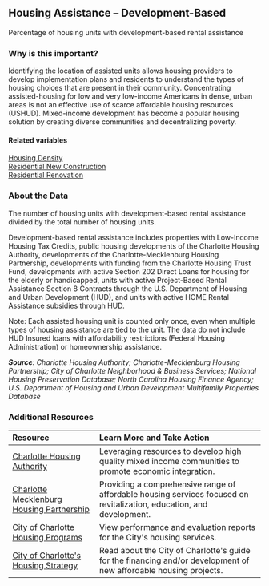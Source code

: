 ﻿## Housing Assistance – Development-Based
Percentage of housing units with development-based rental assistance 

### Why is this important?
Identifying the location of assisted units allows housing providers to develop implementation plans and residents to understand the types of housing choices that are present in their community. Concentrating assisted-housing for low and very low-income Americans in dense, urban areas is not an effective use of scarce affordable housing resources (USHUD). Mixed-income development has become a popular housing solution by creating diverse communities and decentralizing poverty.

#### Related variables
<a href="javascript:void(0)" onclick="model.metricId = 'm5'">Housing Density</a>  
<a href="javascript:void(0)" onclick="model.metricId = 'm8'">Residential New Construction</a>  
<a href="javascript:void(0)" onclick="model.metricId = 'm9'">Residential Renovation</a>  


### About the Data
The number of housing units with development-based rental assistance divided by the total number of housing units. 

Development-based rental assistance includes properties with Low-Income Housing Tax Credits, public housing developments of the Charlotte Housing Authority, developments of the Charlotte-Mecklenburg Housing Partnership, developments with funding from the Charlotte Housing Trust Fund, developments with active Section 202 Direct Loans for housing for the elderly or handicapped, units with active Project-Based Rental Assistance Section 8 Contracts through the U.S. Department of Housing and Urban Development (HUD), and units with active HOME Rental Assistance subsidies through HUD. 

Note: Each assisted housing unit is counted only once, even when multiple types of housing assistance are tied to the unit. The data do not include HUD Insured loans with affordability restrictions (Federal Housing Administration) or homeownership assistance. 

_**Source**: Charlotte Housing Authority; Charlotte-Mecklenburg Housing Partnership; City of Charlotte Neighborhood & Business Services; National Housing Preservation Database; North Carolina Housing Finance Agency; U.S. Department of Housing and Urban Development Multifamily Properties Database_ 


### Additional Resources
|Resource | Learn More and Take Action | 
|:--- | :--- |
|[Charlotte Housing Authority](http://www.cha-nc.org/)| Leveraging resources to develop high quality mixed income communities to promote economic integration.
|[Charlotte Mecklenburg Housing Partnership](http://www.cmhp.org)| Providing a comprehensive range of affordable housing services focused on revitalization, education, and development.
|[City of Charlotte Housing Programs](http://charlottenc.gov/NBS/Housing/Pages/default.aspx)| View performance and evaluation reports for the City's housing services.
|[City of Charlotte's Housing Strategy](http://charlottenc.gov/NBS/Housing/Strategy/Pages/default.aspx)| Read about the City of Charlotte's guide for the financing and/or development of new affordable housing projects.

